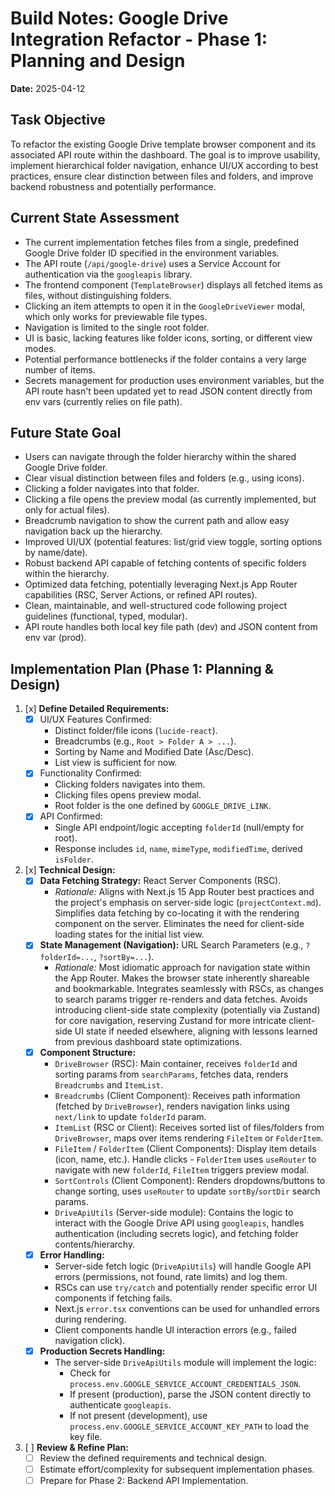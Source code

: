 # Build Notes: Google Drive Integration Refactor - Phase 1: Planning and Design

**Date:** 2025-04-12

## Task Objective

To refactor the existing Google Drive template browser component and its associated API route within the dashboard. The goal is to improve usability, implement hierarchical folder navigation, enhance UI/UX according to best practices, ensure clear distinction between files and folders, and improve backend robustness and potentially performance.

## Current State Assessment

-   The current implementation fetches files from a single, predefined Google Drive folder ID specified in the environment variables.
-   The API route (`/api/google-drive`) uses a Service Account for authentication via the `googleapis` library.
-   The frontend component (`TemplateBrowser`) displays all fetched items as files, without distinguishing folders.
-   Clicking an item attempts to open it in the `GoogleDriveViewer` modal, which only works for previewable file types.
-   Navigation is limited to the single root folder.
-   UI is basic, lacking features like folder icons, sorting, or different view modes.
-   Potential performance bottlenecks if the folder contains a very large number of items.
-   Secrets management for production uses environment variables, but the API route hasn't been updated yet to read JSON content directly from env vars (currently relies on file path).

## Future State Goal

-   Users can navigate through the folder hierarchy within the shared Google Drive folder.
-   Clear visual distinction between files and folders (e.g., using icons).
-   Clicking a folder navigates into that folder.
-   Clicking a file opens the preview modal (as currently implemented, but only for actual files).
-   Breadcrumb navigation to show the current path and allow easy navigation back up the hierarchy.
-   Improved UI/UX (potential features: list/grid view toggle, sorting options by name/date).
-   Robust backend API capable of fetching contents of specific folders within the hierarchy.
-   Optimized data fetching, potentially leveraging Next.js App Router capabilities (RSC, Server Actions, or refined API routes).
-   Clean, maintainable, and well-structured code following project guidelines (functional, typed, modular).
-   API route handles both local key file path (dev) and JSON content from env var (prod).

## Implementation Plan (Phase 1: Planning & Design)

1.  [x] **Define Detailed Requirements:**
    -   [x] UI/UX Features Confirmed:
        -   Distinct folder/file icons (`lucide-react`).
        -   Breadcrumbs (e.g., `Root > Folder A > ...`).
        -   Sorting by Name and Modified Date (Asc/Desc).
        -   List view is sufficient for now.
    -   [x] Functionality Confirmed:
        -   Clicking folders navigates into them.
        -   Clicking files opens preview modal.
        -   Root folder is the one defined by `GOOGLE_DRIVE_LINK`.
    -   [x] API Confirmed:
        -   Single API endpoint/logic accepting `folderId` (null/empty for root).
        -   Response includes `id`, `name`, `mimeType`, `modifiedTime`, derived `isFolder`.
2.  [x] **Technical Design:**
    -   [x] **Data Fetching Strategy:** React Server Components (RSC).
        -   *Rationale:* Aligns with Next.js 15 App Router best practices and the project's emphasis on server-side logic (`projectContext.md`). Simplifies data fetching by co-locating it with the rendering component on the server. Eliminates the need for client-side loading states for the initial list view.
    -   [x] **State Management (Navigation):** URL Search Parameters (e.g., `?folderId=...`, `?sortBy=...`).
        -   *Rationale:* Most idiomatic approach for navigation state within the App Router. Makes the browser state inherently shareable and bookmarkable. Integrates seamlessly with RSCs, as changes to search params trigger re-renders and data fetches. Avoids introducing client-side state complexity (potentially via Zustand) for core navigation, reserving Zustand for more intricate client-side UI state if needed elsewhere, aligning with lessons learned from previous dashboard state optimizations.
    -   [x] **Component Structure:**
        -   `DriveBrowser` (RSC): Main container, receives `folderId` and sorting params from `searchParams`, fetches data, renders `Breadcrumbs` and `ItemList`.
        -   `Breadcrumbs` (Client Component): Receives path information (fetched by `DriveBrowser`), renders navigation links using `next/link` to update `folderId` param.
        -   `ItemList` (RSC or Client): Receives sorted list of files/folders from `DriveBrowser`, maps over items rendering `FileItem` or `FolderItem`.
        -   `FileItem` / `FolderItem` (Client Components): Display item details (icon, name, etc.). Handle clicks - `FolderItem` uses `useRouter` to navigate with new `folderId`, `FileItem` triggers preview modal.
        -   `SortControls` (Client Component): Renders dropdowns/buttons to change sorting, uses `useRouter` to update `sortBy`/`sortDir` search params.
        -   `DriveApiUtils` (Server-side module): Contains the logic to interact with the Google Drive API using `googleapis`, handles authentication (including secrets logic), and fetching folder contents/hierarchy.
    -   [x] **Error Handling:**
        -   Server-side fetch logic (`DriveApiUtils`) will handle Google API errors (permissions, not found, rate limits) and log them.
        -   RSCs can use `try/catch` and potentially render specific error UI components if fetching fails.
        -   Next.js `error.tsx` conventions can be used for unhandled errors during rendering.
        -   Client components handle UI interaction errors (e.g., failed navigation click).
    -   [x] **Production Secrets Handling:**
        -   The server-side `DriveApiUtils` module will implement the logic:
            -   Check for `process.env.GOOGLE_SERVICE_ACCOUNT_CREDENTIALS_JSON`.
            -   If present (production), parse the JSON content directly to authenticate `googleapis`.
            -   If not present (development), use `process.env.GOOGLE_SERVICE_ACCOUNT_KEY_PATH` to load the key file.
3.  [ ] **Review & Refine Plan:**
    -   [ ] Review the defined requirements and technical design.
    -   [ ] Estimate effort/complexity for subsequent implementation phases.
    -   [ ] Prepare for Phase 2: Backend API Implementation.
